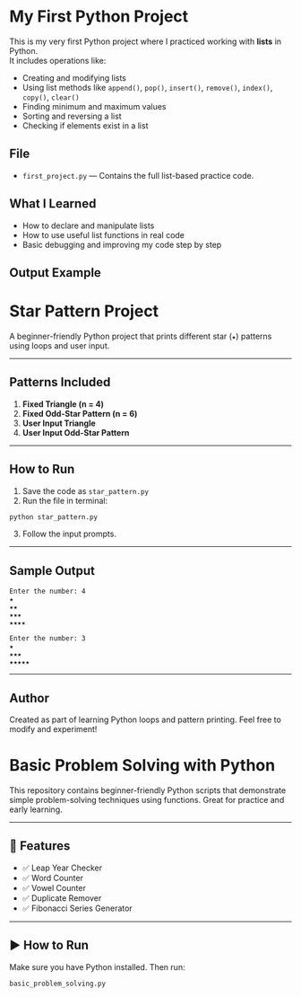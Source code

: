 # My First Python Project

This is my very first Python project where I practiced working with **lists** in Python.  
It includes operations like:

- Creating and modifying lists
- Using list methods like `append()`, `pop()`, `insert()`, `remove()`, `index()`, `copy()`, `clear()`
- Finding minimum and maximum values
- Sorting and reversing a list
- Checking if elements exist in a list

## File
- `first_project.py` — Contains the full list-based practice code.

## What I Learned
- How to declare and manipulate lists
- How to use useful list functions in real code
- Basic debugging and improving my code step by step

## Output Example



# Star Pattern Project

A beginner-friendly Python project that prints different star (`★`) patterns using loops and user input.

---

## Patterns Included

1. **Fixed Triangle (n = 4)**
2. **Fixed Odd-Star Pattern (n = 6)**
3. **User Input Triangle**
4. **User Input Odd-Star Pattern**

---

## How to Run

1. Save the code as `star_pattern.py`
2. Run the file in terminal:

```bash
python star_pattern.py
```

3. Follow the input prompts.

---

## Sample Output

```
Enter the number: 4
★
★★
★★★
★★★★

Enter the number: 3
★
★★★
★★★★★
```

---

## Author

Created as part of learning Python loops and pattern printing. Feel free to modify and experiment!


#  Basic Problem Solving with Python

This repository contains beginner-friendly Python scripts that demonstrate simple problem-solving techniques using functions. Great for practice and early learning.

---

## 📌 Features

- ✅ Leap Year Checker
- ✅ Word Counter
- ✅ Vowel Counter
- ✅ Duplicate Remover
- ✅ Fibonacci Series Generator

---

## ▶️ How to Run

Make sure you have Python installed. Then run:

```bash
basic_problem_solving.py